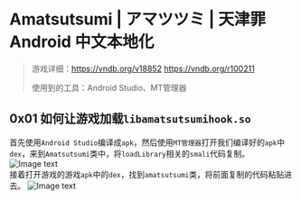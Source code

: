 # Amatsutsumi | アマツツミ | 天津罪 Android 中文本地化
> 游戏详细：https://vndb.org/v18852  https://vndb.org/r100211
>
> 使用到的工具：Android Studio、MT管理器

## 0x01 如何让游戏加载`libamatsutsumihook.so`
首先使用`Android Studio`编译成`apk`，然后使用`MT管理器`打开我们编译好的`apk`中`dex`，来到`Amatsutsumi`类中，将`loadLibrary`相关的`smali`代码复制。
![Image text](https://raw.githubusercontent.com/cokkeijigen/amatsutsumi_android/master/pictures/img_amatsutsumi_01.png)<br>
接着打开游戏的游戏`apk`中的`dex`，找到`amatsutsumi`类，将前面复制的代码粘贴进去。
![Image text](https://raw.githubusercontent.com/cokkeijigen/amatsutsumi_android/master/pictures/img_amatsutsumi_02.png)<br>